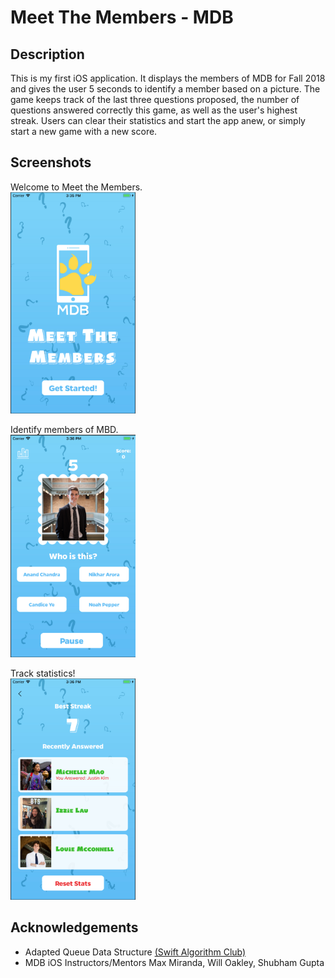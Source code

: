 # Meet The Members - MDB

## Description
This is my first iOS application. It displays the members of MDB for Fall 2018 and gives the user 5 seconds to identify a member based on a picture. The game keeps track of the last three questions proposed, the number of questions answered correctly this game, as well as the user's highest streak. Users can clear their statistics and start the app anew, or simply start a new game with a new score.

## Screenshots
Welcome to Meet the Members.
<br>
<img src="screenshots/home.png" width="200">

Identify members of MBD.
<br>
<img src="screenshots/gameplay.png" width="200">

Track statistics!
<br>
<img src="screenshots/stats.png" width="200">






## Acknowledgements
* Adapted Queue Data Structure [\(Swift Algorithm Club\)](https://github.com/raywenderlich/swift-algorithm-club/blob/master/Queue/)
* MDB iOS Instructors/Mentors Max Miranda, Will Oakley, Shubham Gupta


